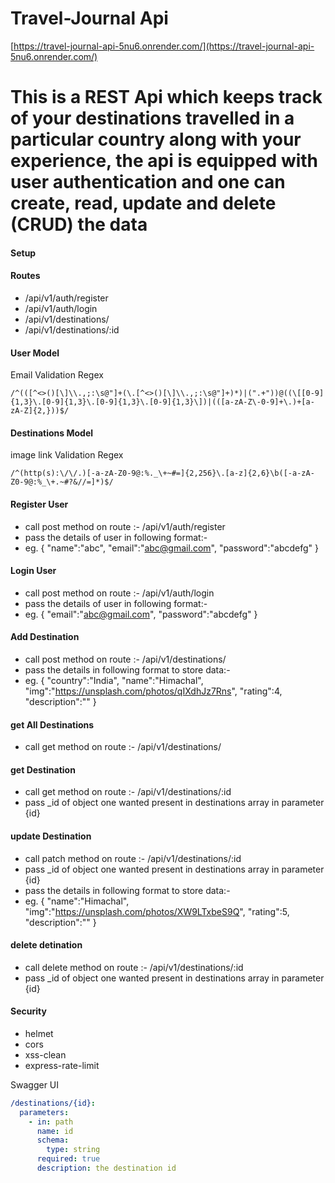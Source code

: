 # Travel-Journal Api
[https://travel-journal-api-5nu6.onrender.com/](https://travel-journal-api-5nu6.onrender.com/)

# This is a REST Api which keeps track of your destinations travelled in a particular country along with your experience, the api is equipped with user authentication and one can create, read, update and delete (CRUD) the data  

#### Setup

#### Routes

- /api/v1/auth/register
- /api/v1/auth/login
- /api/v1/destinations/
- /api/v1/destinations/:id

#### User Model

Email Validation Regex

```regex
/^(([^<>()[\]\\.,;:\s@"]+(\.[^<>()[\]\\.,;:\s@"]+)*)|(".+"))@((\[[0-9]{1,3}\.[0-9]{1,3}\.[0-9]{1,3}\.[0-9]{1,3}\])|(([a-zA-Z\-0-9]+\.)+[a-zA-Z]{2,}))$/
```

#### Destinations Model

image link Validation Regex

```regex
/^(http(s):\/\/.)[-a-zA-Z0-9@:%._\+~#=]{2,256}\.[a-z]{2,6}\b([-a-zA-Z0-9@:%_\+.~#?&//=]*)$/
```

#### Register User

- call post method on route :- /api/v1/auth/register
- pass the details of user in following format:-
- eg. {
    "name":"abc",
    "email":"abc@gmail.com",
    "password":"abcdefg"
  }

#### Login User

- call post method on route :- /api/v1/auth/login
- pass the details of user in following format:-
- eg. {
    "email":"abc@gmail.com",
    "password":"abcdefg"
  }
#### Add Destination

- call post method on route :- /api/v1/destinations/
- pass the details in following format to store data:-
- eg. {
    "country":"India",
    "name":"Himachal",
    "img":"https://unsplash.com/photos/qIXdhJz7Rns",
    "rating":4,
    "description":""
  }

#### get All Destinations

- call get method on route :- /api/v1/destinations/

#### get Destination

- call get method on route :- /api/v1/destinations/:id
- pass _id of object one wanted present in destinations array in parameter {id}

#### update Destination

- call patch method on route :- /api/v1/destinations/:id
- pass _id of object one wanted present in destinations array in parameter {id}
- pass the details in following format to store data:-
- eg. {
    "name":"Himachal",
    "img":"https://unsplash.com/photos/XW9LTxbeS9Q",
    "rating":5,
    "description":""
}

#### delete detination

- call delete method on route :- /api/v1/destinations/:id
- pass _id of object one wanted present in destinations array in parameter {id}

#### Security

- helmet
- cors
- xss-clean
- express-rate-limit

Swagger UI

```yaml
/destinations/{id}:
  parameters:
    - in: path
      name: id
      schema:
        type: string
      required: true
      description: the destination id
```
